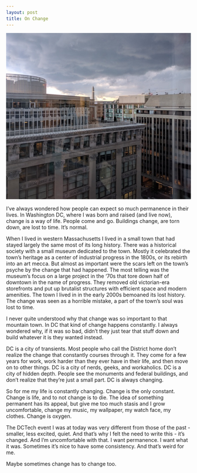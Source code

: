 ```yaml
---
layout: post
title: On Change
---
```


![Washington DC](/img/washington-dc.jpg)

I’ve always wondered how people can expect so much permanence in their lives.
In Washington DC, where I was born and raised (and live now), change is a way
of life. People come and go. Buildings change, are torn down, are lost to time.
It’s normal.

When I lived in western Massachusetts I lived in a small town that had stayed
largely the same most of its long history. There was a historical society with
a small museum dedicated to the town. Mostly it celebrated the town’s heritage
as a center of industrial progress in the 1800s, or its rebirth into an art
mecca. But almost as important were the scars left on the town’s psyche by the
change that had happened. The most telling was the museum’s focus on a large
project in the ‘70s that tore down half of downtown in the name of progress.
They removed old victorian-era storefronts and put up brutalist structures with
efficient space and modern amenities. The town I lived in in the early 2000s
bemoaned its lost history. The change was seen as a horrible mistake, a part of
the town’s soul was lost to time.

I never quite understood why that change was so important to that mountain
town. In DC that kind of change happens constantly. I always wondered why, if
it was so bad, didn’t they just tear that stuff down and build whatever it is
they wanted instead.

DC is a city of transients. Most people who call the District home don’t
realize the change that constantly courses through it. They come for a few
years for work, work harder than they ever have in their life, and then move on
to other things. DC is a city of nerds, geeks, and workaholics. DC is a city of
hidden depth. People see the monuments and federal buildings, and don’t realize
that they’re just a small part. DC is always changing.

So for me my life is constantly changing. Change is the only constant. Change
is life, and to not change is to die. The idea of something permanent has its
appeal, but give me too much stasis and I grow uncomfortable, change my music,
my wallpaper, my watch face, my clothes. Change is oxygen.

The DCTech event I was at today was very different from those of the past -
smaller, less excited, quiet. And that’s why I felt the need to write this -
it’s changed. And I’m uncomfortable with that. I want permanence. I want what
it was. Sometimes it’s nice to have some consistency. And that’s weird for me.

Maybe sometimes change has to change too.
